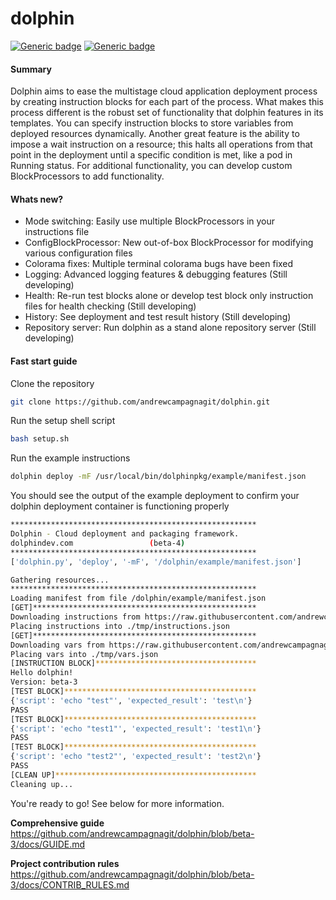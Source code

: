 # dolphin 

[![Generic badge](https://img.shields.io/badge/python-3.7-blue)](https://shields.io/)
[![Generic badge](https://img.shields.io/badge/dolphin-beta--4-orange)](https://shields.io)

#### Summary

Dolphin aims to ease the multistage cloud application deployment process by creating instruction blocks for each part of the process. What makes this process different is the robust set of functionality that dolphin features in its templates. You can specify instruction blocks to store variables from deployed resources dynamically. Another great feature is the ability to impose a wait instruction on a resource; this halts all operations from that point in the deployment until a specific condition is met, like a pod in Running status. For additional functionality, you can develop custom BlockProcessors to add functionality.

#### Whats new?

- Mode switching: Easily use multiple BlockProcessors in your instructions file
- ConfigBlockProcessor: New out-of-box BlockProcessor for modifying various configuration files
- Colorama fixes: Multiple terminal colorama bugs have been fixed
- Logging: Advanced logging features & debugging features (Still developing)
- Health: Re-run test blocks alone or develop test block only instruction files for health checking (Still developing)
- History: See deployment and test result history (Still developing)
- Repository server: Run dolphin as a stand alone repository server (Still developing)

#### Fast start guide

Clone the repository
```bash
git clone https://github.com/andrewcampagnagit/dolphin.git
```

Run the setup shell script
```bash
bash setup.sh
```

Run the example instructions
```bash
dolphin deploy -mF /usr/local/bin/dolphinpkg/example/manifest.json
```

You should see the output of the example deployment to confirm your dolphin deployment container is functioning properly
```bash
*******************************************************
Dolphin - Cloud deployment and packaging framework.
dolphindev.com				   (beta-4)
*******************************************************
['dolphin.py', 'deploy', '-mF', '/dolphin/example/manifest.json']

Gathering resources...
*******************************************************
Loading manifest from file /dolphin/example/manifest.json
[GET]**************************************************
Downloading instructions from https://raw.githubusercontent.com/andrewcampagnagit/dolphin/beta-3/example/instructions.json
Placing instructions into ./tmp/instructions.json
[GET]**************************************************
Downloading vars from https://raw.githubusercontent.com/andrewcampagnagit/dolphin/beta-3/example/vars.json
Placing vars into ./tmp/vars.json
[INSTRUCTION BLOCK]************************************
Hello dolphin!
Version: beta-3
[TEST BLOCK]*******************************************
{'script': 'echo "test"', 'expected_result': 'test\n'}
PASS
[TEST BLOCK]*******************************************
{'script': 'echo "test1"', 'expected_result': 'test1\n'}
PASS
[TEST BLOCK]*******************************************
{'script': 'echo "test2"', 'expected_result': 'test2\n'}
PASS
[CLEAN UP]*********************************************
Cleaning up...
```

You're ready to go! See below for more information.

**Comprehensive guide** https://github.com/andrewcampagnagit/dolphin/blob/beta-3/docs/GUIDE.md

**Project contribution rules** https://github.com/andrewcampagnagit/dolphin/blob/beta-3/docs/CONTRIB_RULES.md


